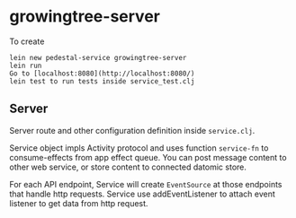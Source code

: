 # growingtree-server

To create 

    lein new pedestal-service growingtree-server
    lein run
    Go to [localhost:8080](http://localhost:8080/)
    lein test to run tests inside service_test.clj


## Server

Server route and other configuration definition inside `service.clj`.

Service object impls Activity protocol and uses function `service-fn` to consume-effects from app effect queue. You can post message content to other web service, or store content to connected datomic store.

For each API endpoint, Service will create `EventSource` at those endpoints that handle http requests. Service use addEventListener to attach event listener to get data from http request.
